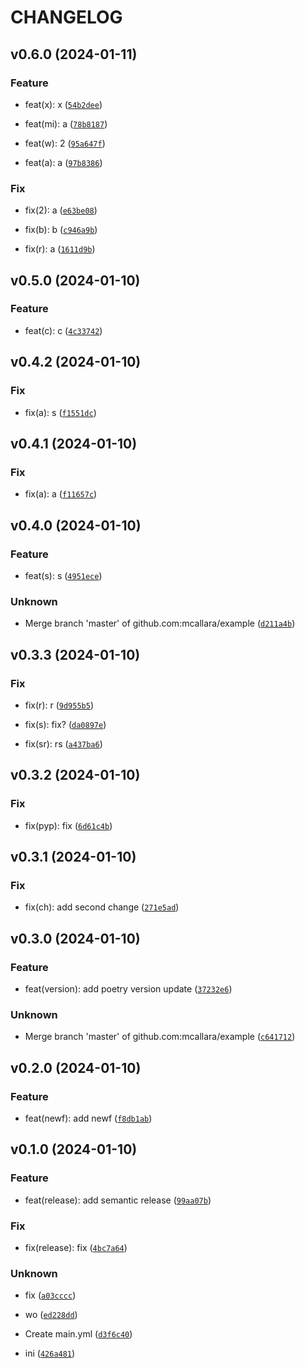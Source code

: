 # CHANGELOG



## v0.6.0 (2024-01-11)

### Feature

* feat(x): x ([`54b2dee`](https://github.com/mcallara/example/commit/54b2dee5ad1aef521f55405b78926cf772f397da))

* feat(mi): a ([`78b8187`](https://github.com/mcallara/example/commit/78b81870a7bcd57ec3fab863de352cbe20dcf7b6))

* feat(w): 2 ([`95a647f`](https://github.com/mcallara/example/commit/95a647f956cbe9dda1625dfa40f876aa738a6d13))

* feat(a): a ([`97b8386`](https://github.com/mcallara/example/commit/97b8386d12bbba5fea8b0ce62e79e707c30a9dc6))

### Fix

* fix(2): a ([`e63be08`](https://github.com/mcallara/example/commit/e63be08aeda2e14939e4b1152e16e6df83896443))

* fix(b): b ([`c946a9b`](https://github.com/mcallara/example/commit/c946a9be7328be691f48a4af1998a70bd4f7b256))

* fix(r): a ([`1611d9b`](https://github.com/mcallara/example/commit/1611d9bb949be26a62fec2685e23916e13d9b89c))


## v0.5.0 (2024-01-10)

### Feature

* feat(c): c ([`4c33742`](https://github.com/mcallara/example/commit/4c33742c66934546206dfbf31659e9af4c30c695))


## v0.4.2 (2024-01-10)

### Fix

* fix(a): s ([`f1551dc`](https://github.com/mcallara/example/commit/f1551dc3610435dd38c9a1d7914f921a5b9a95cc))


## v0.4.1 (2024-01-10)

### Fix

* fix(a): a ([`f11657c`](https://github.com/mcallara/example/commit/f11657c7cdfa3feff774bffd61d0723d6e1a9af0))


## v0.4.0 (2024-01-10)

### Feature

* feat(s): s ([`4951ece`](https://github.com/mcallara/example/commit/4951ece8e804560f4ffdfcf7250a271f3e963c65))

### Unknown

* Merge branch &#39;master&#39; of github.com:mcallara/example ([`d211a4b`](https://github.com/mcallara/example/commit/d211a4b65e98c68eff7e6ffaef14f7413f06057e))


## v0.3.3 (2024-01-10)

### Fix

* fix(r): r ([`9d955b5`](https://github.com/mcallara/example/commit/9d955b524b17d822e5248c87dcdd890e38e47553))

* fix(s): fix? ([`da0897e`](https://github.com/mcallara/example/commit/da0897e5f1bf3c0aa2cc754059157c63dff3537b))

* fix(sr): rs ([`a437ba6`](https://github.com/mcallara/example/commit/a437ba69c88a5fe0346e09138f540157d071f356))


## v0.3.2 (2024-01-10)

### Fix

* fix(pyp): fix ([`6d61c4b`](https://github.com/mcallara/example/commit/6d61c4be9c055884bd5d54f48a4649a2dc202969))


## v0.3.1 (2024-01-10)

### Fix

* fix(ch): add second change ([`271e5ad`](https://github.com/mcallara/example/commit/271e5ad340c8b663262dd50dc8e5089c4b10d047))


## v0.3.0 (2024-01-10)

### Feature

* feat(version): add poetry version update ([`37232e6`](https://github.com/mcallara/example/commit/37232e67c1aea9e016dd0b712992581831af2be3))

### Unknown

* Merge branch &#39;master&#39; of github.com:mcallara/example ([`c641712`](https://github.com/mcallara/example/commit/c64171283de83042635ad289d18df504d28ee9e3))


## v0.2.0 (2024-01-10)

### Feature

* feat(newf): add newf ([`f8db1ab`](https://github.com/mcallara/example/commit/f8db1abd7d7405b4aac87fa8886566ec9b07c82a))


## v0.1.0 (2024-01-10)

### Feature

* feat(release): add semantic release ([`99aa07b`](https://github.com/mcallara/example/commit/99aa07b524a3588c08abbc47c76d5172f8c085a0))

### Fix

* fix(release): fix ([`4bc7a64`](https://github.com/mcallara/example/commit/4bc7a64333bc96ccea86b7c46e197bd480aef3c7))

### Unknown

* fix ([`a03cccc`](https://github.com/mcallara/example/commit/a03cccc75a90fbabdb5a135c07e3ad484e959ba7))

* wo ([`ed228dd`](https://github.com/mcallara/example/commit/ed228dd6904928c2fe42b679ac59040fa1b3e1bd))

* Create main.yml ([`d3f6c40`](https://github.com/mcallara/example/commit/d3f6c401f08a640a5365d3e9b2a771dc871827e1))

* ini ([`426a481`](https://github.com/mcallara/example/commit/426a481f62212a8c21aba23fa12bdfbe0766c4c2))
